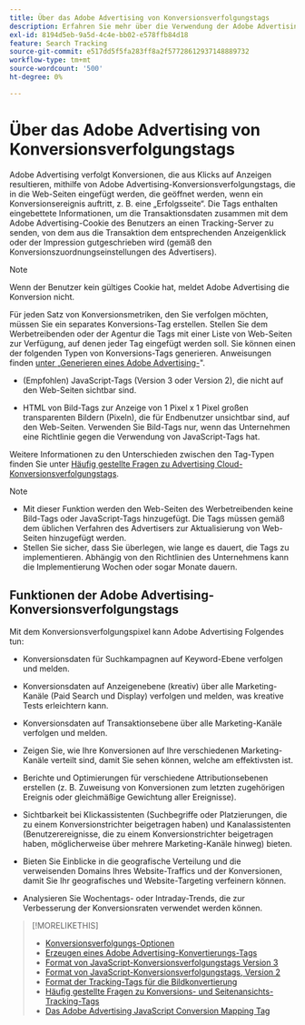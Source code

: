 ```yaml
---
title: Über das Adobe Advertising von Konversionsverfolgungstags
description: Erfahren Sie mehr über die Verwendung der Adobe Advertising-Konversionsverfolgungstags.
exl-id: 8194d5eb-9a5d-4c4e-bb02-e578ffb84d18
feature: Search Tracking
source-git-commit: e517dd5f5fa283ff8a2f57728612937148889732
workflow-type: tm+mt
source-wordcount: '500'
ht-degree: 0%

---
```


# Über das Adobe Advertising von Konversionsverfolgungstags

Adobe Advertising verfolgt Konversionen, die aus Klicks auf Anzeigen resultieren, mithilfe von Adobe Advertising-Konversionsverfolgungstags, die in die Web-Seiten eingefügt werden, die geöffnet werden, wenn ein Konversionsereignis auftritt, z. B. eine „Erfolgsseite“. Die Tags enthalten eingebettete Informationen, um die Transaktionsdaten zusammen mit dem Adobe Advertising-Cookie des Benutzers an einen Tracking-Server zu senden, von dem aus die Transaktion dem entsprechenden Anzeigenklick oder der Impression gutgeschrieben wird (gemäß den Konversionszuordnungseinstellungen des Advertisers).

>[!NOTE]
>
>Wenn der Benutzer kein gültiges Cookie hat, meldet Adobe Advertising die Konversion nicht.

Für jeden Satz von Konversionsmetriken, den Sie verfolgen möchten, müssen Sie ein separates Konversions-Tag erstellen. Stellen Sie dem Werbetreibenden oder der Agentur die Tags mit einer Liste von Web-Seiten zur Verfügung, auf denen jeder Tag eingefügt werden soll. Sie können einen der folgenden Typen von Konversions-Tags generieren. Anweisungen finden [ unter „Generieren eines Adobe Advertising-](/help/search-social-commerce/tools/conversion-tag-generate.md)&quot;.

* (Empfohlen) JavaScript-Tags (Version 3 oder Version 2), die nicht auf den Web-Seiten sichtbar sind.

* HTML von Bild-Tags zur Anzeige von 1 Pixel x 1 Pixel großen transparenten Bildern (Pixeln), die für Endbenutzer unsichtbar sind, auf den Web-Seiten. Verwenden Sie Bild-Tags nur, wenn das Unternehmen eine Richtlinie gegen die Verwendung von JavaScript-Tags hat.

Weitere Informationen zu den Unterschieden zwischen den Tag-Typen finden Sie unter [Häufig gestellte Fragen zu Advertising Cloud-Konversionsverfolgungstags](/help/search-social-commerce/tracking/faqs-conversion-page-view-tracking-tags.md).

>[!NOTE]
>
>* Mit dieser Funktion werden den Web-Seiten des Werbetreibenden keine Bild-Tags oder JavaScript-Tags hinzugefügt. Die Tags müssen gemäß dem üblichen Verfahren des Advertisers zur Aktualisierung von Web-Seiten hinzugefügt werden.
>* Stellen Sie sicher, dass Sie überlegen, wie lange es dauert, die Tags zu implementieren. Abhängig von den Richtlinien des Unternehmens kann die Implementierung Wochen oder sogar Monate dauern.

## Funktionen der Adobe Advertising-Konversionsverfolgungstags

Mit dem Konversionsverfolgungspixel kann Adobe Advertising Folgendes tun:

* Konversionsdaten für Suchkampagnen auf Keyword-Ebene verfolgen und melden.

* Konversionsdaten auf Anzeigenebene (kreativ) über alle Marketing-Kanäle (Paid Search und Display) verfolgen und melden, was kreative Tests erleichtern kann.

* Konversionsdaten auf Transaktionsebene über alle Marketing-Kanäle verfolgen und melden.

* Zeigen Sie, wie Ihre Konversionen auf Ihre verschiedenen Marketing-Kanäle verteilt sind, damit Sie sehen können, welche am effektivsten ist.

* Berichte und Optimierungen für verschiedene Attributionsebenen erstellen (z. B. Zuweisung von Konversionen zum letzten zugehörigen Ereignis oder gleichmäßige Gewichtung aller Ereignisse).

* Sichtbarkeit bei Klickassistenten (Suchbegriffe oder Platzierungen, die zu einem Konversionstrichter beigetragen haben) und Kanalassistenten (Benutzerereignisse, die zu einem Konversionstrichter beigetragen haben, möglicherweise über mehrere Marketing-Kanäle hinweg) bieten.

* Bieten Sie Einblicke in die geografische Verteilung und die verweisenden Domains Ihres Website-Traffics und der Konversionen, damit Sie Ihr geografisches und Website-Targeting verfeinern können.

* Analysieren Sie Wochentags- oder Intraday-Trends, die zur Verbesserung der Konversionsraten verwendet werden können.

>[!MORELIKETHIS]
>
>* [Konversionsverfolgungs-Optionen](conversion-tracking-about.md)
>* [Erzeugen eines Adobe Advertising-Konvertierungs-Tags](/help/search-social-commerce/tools/conversion-tag-generate.md)
>* [Format von JavaScript-Konversionsverfolgungstags Version 3](format-conversion-tag-jsv3.md)
>* [Format von JavaScript-Konversionsverfolgungstags, Version 2](format-conversion-tag-jsv2.md)
>* [Format der Tracking-Tags für die Bildkonvertierung](format-conversion-tag-image.md)
>* [Häufig gestellte Fragen zu Konversions- und Seitenansichts-Tracking-Tags](faqs-conversion-page-view-tracking-tags.md)
>* [Das Adobe Advertising JavaScript Conversion Mapping Tag](/help/search-social-commerce/tracking/itp-conversion-mapping-tag.md)
